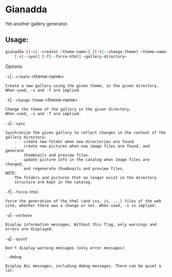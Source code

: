 Gianadda
========

Yet another gallery generator.

Usage:
------

```sh
gianadda [(-c|--create) <theme-name>] [(-t|--change-theme) <theme-name>]
    [-s|--sync] [-f|--force-html] <gallery-directory>
```

Options:

`-c`|`--create` &lt;theme-name&gt;

    Create a new gallery using the given theme, in the given directory.
    When used, -s and -f are implied.

`-t`|`--change-theme` &lt;theme-name&gt;

    Change the theme of the gallery in the given directory.
    When used, -s and -f are implied.

`-s`|`--sync`

    Synchronize the given gallery to reflect changes in the content of the
    gallery directory:
        .   create new folder when new directories are found
        .   create new pictures when new image files are found, and generate
            thumbnails and preview files.
        .   update picture info in the catalog when image files are changed,
            and regenerate thumbnails and preview files.
    NOTE:
        The folders and pictures that no longer exist in the directory
        structure are kept in the catalog.

`-f`|`--force-html`

    Force the generation of the html (and css, js, ...) files of the web
    site, whether there was a change or not. When used, -s is implied.

`-v`|`--verbose`

    Display information messages. Without this flag, only warnings and
    errors are displayed.

`-q`|`--quiet`

    Don't display warning messages (only error messages)

`--debug`

    Display ALL messages, including debug messages. There can be quiet a lot.

